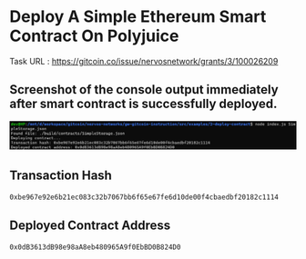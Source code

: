 # Deploy A Simple Ethereum Smart Contract On Polyjuice

Task URL : https://gitcoin.co/issue/nervosnetwork/grants/3/100026209

## Screenshot of the console output immediately after smart contract is successfully deployed.

![Alt text](deploy-success.png "deploy success")

## Transaction Hash

```
0xbe967e92e6b21ec083c32b7067bb6f65e67fe6d10de00f4cbaedbf20182c1114
```

## Deployed Contract Address

```
0x0dB3613dB98e98aA8eb480965A9f0EbBD0B824D0
```

